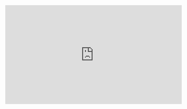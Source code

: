 <iframe width="560" height="315" src="https://www.youtube.com/embed/X8f5RgwY8CI" frameborder="0" allow="accelerometer; autoplay; encrypted-media; gyroscope; picture-in-picture" allowfullscreen></iframe>


<a data-fancybox="" src="https://www.youtube.com/embed/X8f5RgwY8CI">
